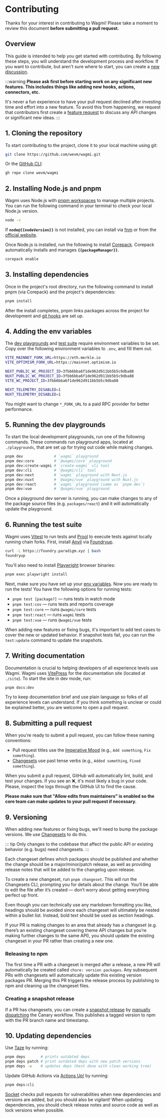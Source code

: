 <script setup>
import packageJson from '../../package.json'

const nodeVersion = packageJson.engines.node
const packageManager = packageJson.packageManager
</script>

# Contributing

Thanks for your interest in contributing to Wagmi! Please take a moment to review this document **before submitting a pull request.**

## Overview

This guide is intended to help you get started with contributing. By following these steps, you will understand the development process and workflow. If you want to contribute, but aren't sure where to start, you can create a [new discussion](https://github.com/wevm/wagmi/discussions/new/choose).

:::warning
**Please ask first before starting work on any significant new features. This includes things like adding new hooks, actions, connectors, etc.**

It's never a fun experience to have your pull request declined after investing time and effort into a new feature. To avoid this from happening, we request that contributors first create a [feature request](https://github.com/wevm/wagmi/discussions/new?category=ideas) to discuss any API changes or significant new ideas.
:::

## 1. Cloning the repository

To start contributing to the project, clone it to your local machine using git:

```bash
git clone https://github.com/wevm/wagmi.git
```

Or the [GitHub CLI](https://cli.github.com):

```bash
gh repo clone wevm/wagmi
```

## 2. Installing Node.js and pnpm

Wagmi uses Node.js with [pnpm workspaces](https://pnpm.io/workspaces) to manage multiple projects. You can run the following command in your terminal to check your local Node.js version.

```bash
node -v
```

If **`node@{{nodeVersion}}`** is not installed, you can install via [fnm](https://github.com/Schniz/fnm) or from the [official website](https://nodejs.org).

Once Node.js is installed, run the following to install [Corepack](https://nodejs.org/api/corepack.html). Corepack automatically installs and manages **`{{packageManager}}`**.

```bash
corepack enable
```

## 3. Installing dependencies

Once in the project's root directory, run the following command to install pnpm (via Corepack) and the project's dependencies:

```bash
pnpm install
```

After the install completes, pnpm links packages across the project for development and [git hooks](https://github.com/toplenboren/simple-git-hooks) are set up.

## 4. Adding the env variables

The [dev playgrounds](#_5-running-the-dev-playgrounds) and [test suite](#_6-running-the-test-suite) require environment variables to be set. Copy over the following environment variables to `.env`, and fill them out.

```bash
VITE_MAINNET_FORK_URL=https://eth.merkle.io
VITE_OPTIMISM_FORK_URL=https://mainnet.optimism.io

NEXT_PUBLIC_WC_PROJECT_ID=3fbb6bba6f1de962d911bb5b5c9dba88
NUXT_PUBLIC_WC_PROJECT_ID=3fbb6bba6f1de962d911bb5b5c9dba88
VITE_WC_PROJECT_ID=3fbb6bba6f1de962d911bb5b5c9dba88

NEXT_TELEMETRY_DISABLED=1
NUXT_TELEMETRY_DISABLED=1
```

You might want to change `*_FORK_URL` to a paid RPC provider for better performance.

## 5. Running the dev playgrounds

To start the local development playgrounds, run one of the following commands. These commands run playground apps, located at `./playgrounds`, that are set up for trying out code while making changes.

```bash
pnpm dev              # `wagmi` playground
pnpm dev:core         # `@wagmi/core` playground
pnpm dev:create-wagmi # `create-wagmi` cli tool
pnpm dev:cli          # `@wagmi/cli` tool
pnpm dev:next         # `wagmi` playground with Next.js
pnpm dev:nuxt         # `@wagmi/vue` playground with Nuxt.js
pnpm dev:react        # `wagmi` playground (same as `pnpm dev`)
pnpm dev:vue          # `@wagmi/vue` playground
```

Once a playground dev server is running, you can make changes to any of the package source files (e.g. `packages/react`) and it will automatically update the playground.

## 6. Running the test suite

Wagmi uses [Vitest](https://vitest.dev) to run tests and [Prool](https://github.com/wevm/prool) to execute tests against locally running chain forks. First, install [Anvil](https://github.com/foundry-rs/foundry/tree/master/crates/anvil) via [Foundryup](https://book.getfoundry.sh/getting-started/installation).

```bash
curl -L https://foundry.paradigm.xyz | bash
foundryup
```

You'll also need to install [Playwright](https://playwright.dev/) browser binaries:

```bash
pnpm exec playwright install
```

Next, make sure you have set up your [env variables](#_4-adding-the-env-variables). Now you are ready to run the tests! You have the following options for running tests:

- `pnpm test [package?]` — runs tests in watch mode
- `pnpm test:cov` — runs tests and reports coverage
- `pnpm test:core` — runs `@wagmi/core` tests
- `pnpm test:react` — runs `wagmi` tests
- `pnpm test:vue` — runs `@wagmi/vue` tests

When adding new features or fixing bugs, it's important to add test cases to cover the new or updated behavior. If snapshot tests fail, you can run the `test:update` command to update the snapshots.

## 7. Writing documentation

Documentation is crucial to helping developers of all experience levels use Wagmi. Wagmi uses [VitePress](https://vitepress.dev) for the documentation site (located at `./site`). To start the site in dev mode, run:

```bash
pnpm docs:dev
```

Try to keep documentation brief and use plain language so folks of all experience levels can understand. If you think something is unclear or could be explained better, you are welcome to open a pull request.

## 8. Submitting a pull request

When you're ready to submit a pull request, you can follow these naming conventions:

- Pull request titles use the [Imperative Mood](https://en.wikipedia.org/wiki/Imperative_mood) (e.g., `Add something`, `Fix something`).
- [Changesets](#versioning) use past tense verbs (e.g., `Added something`, `Fixed something`).

When you submit a pull request, GitHub will automatically lint, build, and test your changes. If you see an ❌, it's most likely a bug in your code. Please, inspect the logs through the GitHub UI to find the cause.

**Please make sure that "Allow edits from maintainers" is enabled so the core team can make updates to your pull request if necessary.**

## 9. Versioning

When adding new features or fixing bugs, we'll need to bump the package versions. We use [Changesets](https://github.com/changesets/changesets) to do this.

::: tip
Only changes to the codebase that affect the public API or existing behavior (e.g. bugs) need changesets.
:::

Each changeset defines which packages should be published and whether the change should be a major/minor/patch release, as well as providing release notes that will be added to the changelog upon release.

To create a new changeset, run `pnpm changeset`. This will run the Changesets CLI, prompting you for details about the change. You’ll be able to edit the file after it’s created — don’t worry about getting everything perfect up front.

Even though you can technically use any markdown formatting you like, headings should be avoided since each changeset will ultimately be nested within a bullet list. Instead, bold text should be used as section headings.

If your PR is making changes to an area that already has a changeset (e.g. there’s an existing changeset covering theme API changes but you’re making further changes to the same API), you should update the existing changeset in your PR rather than creating a new one.

### Releasing to npm

The first time a PR with a changeset is merged after a release, a new PR will automatically be created called `chore: version packages`. Any subsequent PRs with changesets will automatically update this existing version packages PR. Merging this PR triggers the release process by publishing to npm and cleaning up the changeset files.

### Creating a snapshot release

If a PR has changesets, you can create a [snapshot release](https://github.com/changesets/changesets/blob/main/docs/snapshot-releases.md) by [manually dispatching](https://github.com/wevm/wagmi/actions/workflows/canary.yml) the Canary workflow. This publishes a tagged version to npm with the PR branch name and timestamp.

## 10. Updating dependencies

Use [Taze](https://github.com/antfu/taze) by running:

```bash
pnpm deps       # prints outdated deps
pnpm deps patch # print outdated deps with new patch versions
pnpm deps -w    # updates deps (best done with clean working tree)
```

Update GitHub Actions via [Actions Up!](https://github.com/azat-io/actions-up) by running:

```bash
pnpm deps:cli
```

[Socket](https://socket.dev) checks pull requests for vulnerabilities when new dependencies and versions are added, but you should also be vigilant! When updating dependencies, you should check release notes and source code as well as lock versions when possible.
